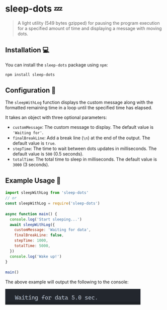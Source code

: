 # sleep-dots 💤

> A light utility (549 bytes gzipped) for pausing the program execution for a specified amount of time and displaying a message with moving dots.

## Installation 💻

You can install the `sleep-dots` package using `npm`:

```sh
npm install sleep-dots
```

## Configuration 🔧

The `sleepWithLog` function displays the custom message along with the formatted remaining time in a loop until the specified time has elapsed.

It takes an object with three optional parameters:

- `customMessage`: The custom message to display. The default value is `'Waiting for'`.
- `finalBreakLine`: Add a break line (`\n`) at the end of the output. The default value is `true`.
- `stepTime`: The time to wait between dots updates in milliseconds. The default value is `500` (0.5 seconds).
- `totalTime`: The total time to sleep in milliseconds. The default value is `3000` (3 seconds).

## Example Usage 🚀

```javascript
import sleepWithLog from 'sleep-dots'
// or
const sleepWithLog = require('sleep-dots')

async function main() {
  console.log('Start sleeping...')
  await sleepWithLog({
    customMessage: 'Waiting for data',
    finalBreakLine: false,
    stepTime: 1000,
    totalTime: 5000,
  })
  console.log('Wake up!')
}

main()
```

The above example will output the following to the console:

![](doc/animation.gif)
